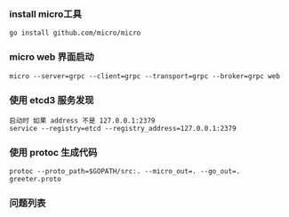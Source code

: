### install micro工具
    go install github.com/micro/micro
### micro web 界面启动
    micro --server=grpc --client=grpc --transport=grpc --broker=grpc web    

### 使用 etcd3 服务发现
    启动时 如果 address 不是 127.0.0.1:2379
    service --registry=etcd --registry_address=127.0.0.1:2379
    
### 使用 protoc 生成代码 
    protoc --proto_path=$GOPATH/src:. --micro_out=. --go_out=. greeter.proto
### 问题列表
